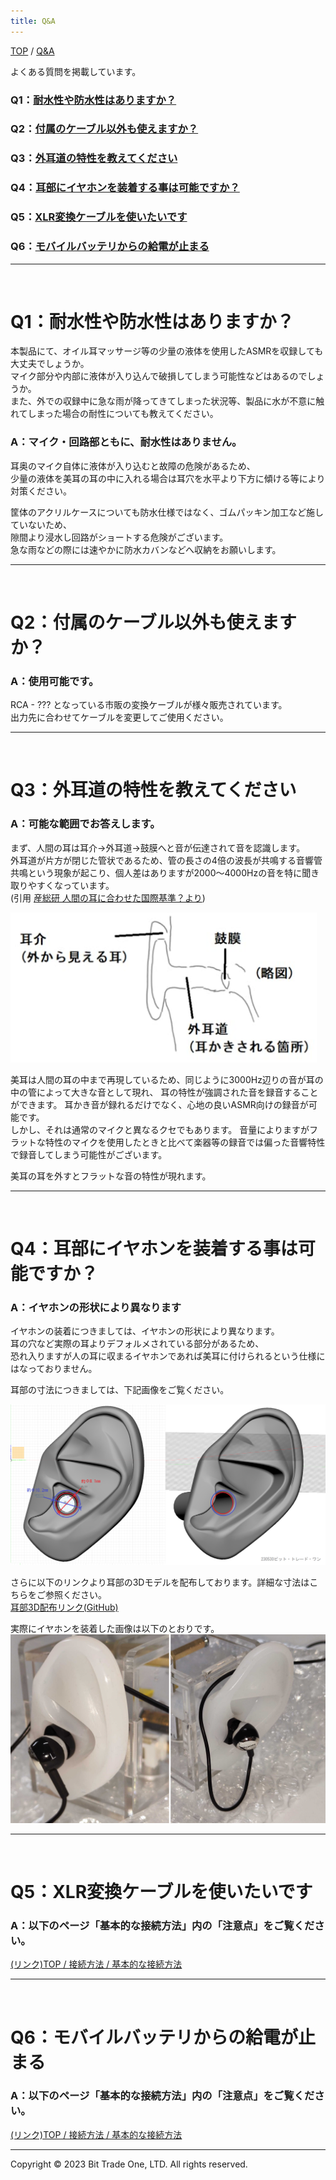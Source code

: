 ```yaml
---
title: Q&A
---
```


<head>
  <link rel="stylesheet" href="style.css">
  <script src="https://code.jquery.com/jquery-3.6.0.min.js"></script>
  <script>
    $(document).ready(function() {
      $('a[href^="#"], h[href^="#"]').click(function(e) {
        e.preventDefault();  // デフォルトのアクションを防止
        var speed = 750; // スクロールスピード（ミリ秒）
        var href = $(this).attr("href");
        var target = $(href == "#" || href == "" ? "html" : href);
        var position = target.offset().top;

        // history.pushStateを使ってURLを変更
        history.pushState(null, null, href);

        $("html, body").animate({scrollTop:position}, speed, "swing");
        return false;
      });
    });
  </script>
</head>



 [TOP](index.md) / [Q&A](1100_FAQ.md)  


 よくある質問を掲載しています。  

### Q1：<a href="#BMMFAQ1">耐水性や防水性はありますか？</a>
### Q2：<a href="#BMMFAQ2">付属のケーブル以外も使えますか？</a>
### Q3：<a href="#BMMFAQ3">外耳道の特性を教えてください</a>
### Q4：<a href="#BMMFAQ4">耳部にイヤホンを装着する事は可能ですか？</a>
### Q5：<a href="#BMMFAQ5">XLR変換ケーブルを使いたいです</a>
### Q6：<a href="#BMMFAQ6">モバイルバッテリからの給電が止まる</a>



---
<br>
<h1 id="BMMFAQ1">Q1：耐水性や防水性はありますか？</h1>

本製品にて、オイル耳マッサージ等の少量の液体を使用したASMRを収録しても大丈夫でしょうか。  
マイク部分や内部に液体が入り込んで破損してしまう可能性などはあるのでしょうか。  
また、外での収録中に急な雨が降ってきてしまった状況等、製品に水が不意に触れてしまった場合の耐性についても教えてください。  

### A：マイク・回路部ともに、耐水性はありません。

耳奥のマイク自体に液体が入り込むと故障の危険があるため、  
少量の液体を美耳の耳の中に入れる場合は耳穴を水平より下方に傾ける等により対策ください。  
  
筐体のアクリルケースについても防水仕様ではなく、ゴムパッキン加工など施していないため、  
隙間より浸水し回路がショートする危険がございます。  
急な雨などの際には速やかに防水カバンなどへ収納をお願いします。  
  
---
<br>
<h1 id="BMMFAQ2">Q2：付属のケーブル以外も使えますか？ </h1>

### A：使用可能です。  

RCA - ??? となっている市販の変換ケーブルが様々販売されています。  
出力先に合わせてケーブルを変更してご使用ください。

---

<br>
<h1 id="BMMFAQ3">Q3：外耳道の特性を教えてください </h1>

### A：可能な範囲でお答えします。  
まず、人間の耳は耳介→外耳道→鼓膜へと音が伝達されて音を認識します。  
外耳道が片方が閉じた管状であるため、管の長さの4倍の波長が共鳴する音響管共鳴という現象が起こり、個人差はありますが2000〜4000Hzの音を特に聞き取りやすくなっています。  
(引用 [産総研 人間の耳に合わせた国際基準？より](https://www.aist.go.jp/science_town/living/living_10/living_10_02.html))  

<img src="images/52fde73ed31c1acc1d0a5b5fe1ebd0e82cee8af2515bb784c82e8bfb5084a239.png" alt="faqPicture1" height="240">

美耳は人間の耳の中まで再現しているため、同じように3000Hz辺りの音が耳の中の管によって大きな音として現れ、
耳の特性が強調された音を録音することができます。
耳かき音が録れるだけでなく、心地の良いASMR向けの録音が可能です。  
しかし、それは通常のマイクと異なるクセでもあります。
音量によりますがフラットな特性のマイクを使用したときと比べて楽器等の録音では偏った音響特性で録音してしまう可能性がございます。

美耳の耳を外すとフラットな音の特性が現れます。

---

<br>
<h1 id="BMMFAQ4">Q4：耳部にイヤホンを装着する事は可能ですか？ </h1>

### A：イヤホンの形状により異なります  

イヤホンの装着につきましては、イヤホンの形状により異なります。  
耳の穴など実際の耳よりデフォルメされている部分があるため、  
恐れ入りますが人の耳に収まるイヤホンであれば美耳に付けられるという仕様にはなっておりません。  

耳部の寸法につきましては、下記画像をご覧ください。   

![faqPicture2](images/a0c37b0a0fc23ed7b00c2525b4742e56f64979f661fe3556256280dac3423856.png)  

さらに以下のリンクより耳部の3Dモデルを配布しております。詳細な寸法はこちらをご参照ください。  
[耳部3D配布リンク(GitHub)](https://github.com/bit-trade-one/ADBMM/tree/master/mimi_ear3D)

実際にイヤホンを装着した画像は以下のとおりです。
![faqPicture3](images/5596aad57b9c213a3c158ef4e653b108c4c88c0af42a8fce9ec6e7d438973839.png)  

---

<br>
<h1 id="BMMFAQ5">Q5：XLR変換ケーブルを使いたいです </h1>

### A：以下のページ「基本的な接続方法」内の「注意点」をご覧ください。    

[(リンク)TOP / 接続方法 / 基本的な接続方法](https://bit-trade-one.github.io/ADBMM/03BASIC_Connect.html)  

---

<br>
<h1 id="BMMFAQ6">Q6：モバイルバッテリからの給電が止まる </h1>

### A：以下のページ「基本的な接続方法」内の「注意点」をご覧ください。    

[(リンク)TOP / 接続方法 / 基本的な接続方法](https://bit-trade-one.github.io/ADBMM/03BASIC_Connect.html)  

---

  <footer>
    <p>Copyright © 2023 Bit Trade One, LTD. All rights reserved.</p>
  </footer>
